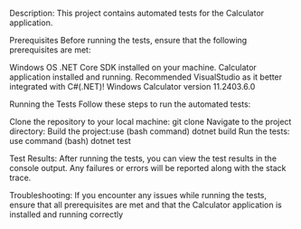 Description: 
This project contains automated tests for the Calculator application.



Prerequisites Before running the tests, ensure that the following prerequisites are met:

Windows OS 
.NET Core SDK installed on your machine. 
Calculator application installed and running.
Recommended VisualStudio as it better integrated with C#(.NET)!
Windows Calculator version 11.2403.6.0

Running the Tests Follow these steps to run the automated tests:

Clone the repository to your local machine: git clone 
Navigate to the project directory: 
Build the project:use (bash command) dotnet build 
Run the tests: use command (bash) dotnet test



Test Results:
After running the tests, you can view the test results in the console output. Any failures or errors will be reported along with the stack trace.



Troubleshooting: If you encounter any issues while running the tests, ensure that all prerequisites are met and that the Calculator application is installed and running correctly

